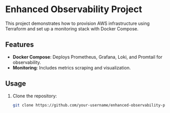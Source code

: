 # Enhanced Observability Project

This project demonstrates how to provision AWS infrastructure using Terraform and set up a monitoring stack with Docker Compose.

## Features
- **Docker Compose**: Deploys Prometheus, Grafana, Loki, and Promtail for observability.
- **Monitoring**: Includes metrics scraping and visualization.

## Usage
1. Clone the repository:
   ```bash
   git clone https://github.com/your-username/enhanced-observability-project.git
